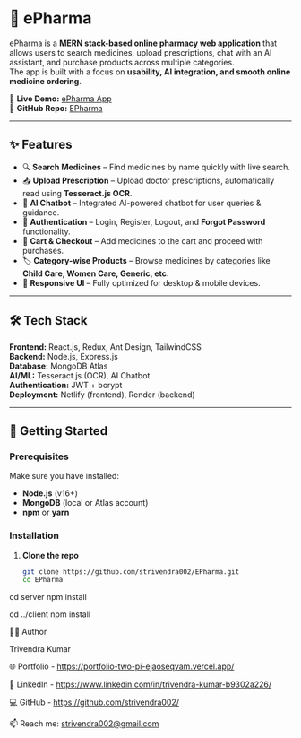 # 💊 ePharma

ePharma is a **MERN stack-based online pharmacy web application** that allows users to search medicines, upload prescriptions, chat with an AI assistant, and purchase products across multiple categories.  
The app is built with a focus on **usability, AI integration, and smooth online medicine ordering**.

🔗 **Live Demo:** [ePharma App](https://resilient-mermaid-621bb0.netlify.app/)  
🔗 **GitHub Repo:** [EPharma](https://github.com/strivendra002/EPharma)  

---

## ✨ Features

- 🔍 **Search Medicines** – Find medicines by name quickly with live search.  
- 📤 **Upload Prescription** – Upload doctor prescriptions, automatically read using **Tesseract.js OCR**.  
- 🤖 **AI Chatbot** – Integrated AI-powered chatbot for user queries & guidance.  
- 🔐 **Authentication** – Login, Register, Logout, and **Forgot Password** functionality.  
- 🛒 **Cart & Checkout** – Add medicines to the cart and proceed with purchases.  
- 🏷️ **Category-wise Products** – Browse medicines by categories like **Child Care, Women Care, Generic, etc.**  
- 📱 **Responsive UI** – Fully optimized for desktop & mobile devices.  

---

## 🛠 Tech Stack

**Frontend:** React.js, Redux, Ant Design, TailwindCSS  
**Backend:** Node.js, Express.js  
**Database:** MongoDB Atlas  
**AI/ML:** Tesseract.js (OCR), AI Chatbot  
**Authentication:** JWT + bcrypt  
**Deployment:** Netlify (frontend), Render (backend)  

---

## 🚀 Getting Started

### Prerequisites
Make sure you have installed:

- **Node.js** (v16+)  
- **MongoDB** (local or Atlas account)  
- **npm** or **yarn**  

### Installation

1. **Clone the repo**
   ```bash
   git clone https://github.com/strivendra002/EPharma.git
   cd EPharma
cd server
npm install

cd ../client
npm install



👨‍💻 Author

Trivendra Kumar

🌐 Portfolio - https://portfolio-two-pi-ejaoseqvam.vercel.app/

💼 LinkedIn - https://www.linkedin.com/in/trivendra-kumar-b9302a226/

💻 GitHub - https://github.com/strivendra002/

📫 Reach me: strivendra002@gmail.com
